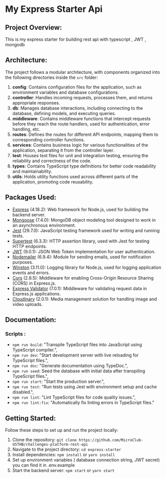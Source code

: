 # My Express Starter Api

## Project Overview:

This is my express starter for building rest api with typescript , JWT , mongodb

## Architecture:

The project follows a modular architecture, with components organized into the following directories inside the `src` folder:

1. **config**: Contains configuration files for the application, such as environment variables and database configurations.
2. **controller**: Handles incoming requests, processes them, and returns appropriate responses.
3. **db**: Manages database interactions, including connecting to the database, defining models, and executing queries.
4. **middleware**: Contains middleware functions that intercept requests before they reach the route handlers, used for authentication, error handling, etc.
5. **routes**: Defines the routes for different API endpoints, mapping them to corresponding controller functions.
6. **services**: Contains business logic for various functionalities of the application, separating it from the controller layer.
7. **test**: Houses test files for unit and integration testing, ensuring the reliability and correctness of the code.
8. **types**: Contains TypeScript type definitions for better code readability and maintainability.
9. **utils**: Holds utility functions used across different parts of the application, promoting code reusability.

## Packages Used:

- [Express](https://expressjs.com/) (4.18.2): Web framework for Node.js, used for building the backend server.
- [Mongoose](https://mongoosejs.com/) (7.4.0): MongoDB object modeling tool designed to work in an asynchronous environment.
- [Jest](https://jestjs.io/) (29.7.0): JavaScript testing framework used for writing and running tests.
- [Supertest](https://github.com/visionmedia/supertest) (6.3.3): HTTP assertion library, used with Jest for testing HTTP endpoints.
- [JWT](https://jwt.io/) (9.0.1): JSON Web Token implementation for user authentication.
- [Nodemailer](https://nodemailer.com/) (6.9.4): Module for sending emails, used for notification purposes.
- [Winston](https://github.com/winstonjs/winston) (3.11.0): Logging library for Node.js, used for logging application events and errors.
- [Cors](https://www.npmjs.com/package/cors) (2.8.5): Middleware for enabling Cross-Origin Resource Sharing (CORS) in Express.js.
- [Express Validator](https://express-validator.github.io/docs/) (7.0.1): Middleware for validating request data in Express.js applications.
- [Cloudinary](https://cloudinary.com/documentation/node_integration) (2.0.1): Media management solution for handling image and video uploads.

## Documentation:

### Scripts :

- `npm run build`: "Transpile TypeScript files into JavaScript using TypeScript compiler.",
- `npm run dev`: "Start development server with live reloading for TypeScript files.",
- `npm run doc`: "Generate documentation using TypeDoc.",
- `npm run seed`: Seed the database with initial data after transpiling TypeScript files.",
- `npm run start`: "Start the production server.",
- `npm run test`: "Run tests using Jest with environment setup and cache disabled.",
- `npm run lint`: "Lint TypeScript files for code quality issues.",
- `npm run lint:fix`: "Automatically fix linting errors in TypeScript files."

## Getting Started:

Follow these steps to set up and run the project locally:

1. Clone the repository: `git clone https://github.com/MicroClub-USTHB/challenges-platform-rest-api`
2. Navigate to the project directory: `cd express-starter`
3. Install dependencies: `npm install` or `yarn install`
4. Set up environment variables ( database connection string, JWT secret) you can find it in .env.example
5. Start the backend server: `npm start` or `yarn start`
